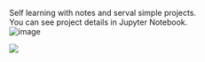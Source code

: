 Self learning with notes and serval simple projects.  
You can see project details in Jupyter Notebook.  
![image](https://github.com/XiongWT1024/2024/assets/157451162/c7377312-260f-46e3-a0c7-9fa16ce547dd)

![](https://komarev.com/ghpvc/?username=XiongWT1024&color=green)

